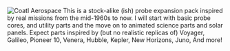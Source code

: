 ![Coatl Aerospace](http://imgur.com/Hrhr9ku.png)
This is a stock-alike (ish) probe expansion pack inspired by real missions from the mid-1960s to now. I will start with basic probe cores, and utility parts and the move on to animated science parts and solar panels. Expect parts inspired by (but no realistic replicas of) Voyager, Galileo, Pioneer 10, Venera, Hubble, Kepler, New Horizons, Juno, And more!
